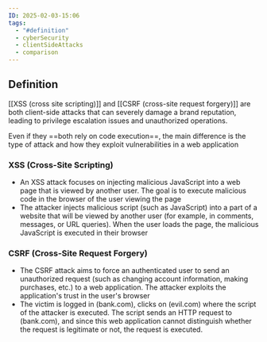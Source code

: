 ```yaml
---
ID: 2025-02-03-15:06
tags:
  - "#definition"
  - cyberSecurity
  - clientSideAttacks
  - comparison
---
```

## Definition

[[XSS (cross site scripting)]] and [[CSRF (cross-site request forgery)]] are both client-side attacks that can severely damage a brand reputation, leading to privilege escalation issues and unauthorized operations.

Even if they ==both rely on code execution==, the main difference is the type of attack and how they exploit vulnerabilities in a web application

### XSS (Cross-Site Scripting)

- An XSS attack focuses on injecting malicious JavaScript into a web page that is viewed by another user. The goal is to execute malicious code in the browser of the user viewing the page
- The attacker injects malicious script (such as JavaScript) into a part of a website that will be viewed by another user (for example, in comments, messages, or URL queries). When the user loads the page, the malicious JavaScript is executed in their browser
### CSRF (Cross-Site Request Forgery)

- The CSRF attack aims to force an authenticated user to send an unauthorized request (such as changing account information, making purchases, etc.) to a web application. The attacker exploits the application's trust in the user's browser
- The victim is logged in (bank.com), clicks on (evil.com) where the script of the attacker is executed. The script sends an HTTP request to (bank.com), and since this web application cannot distinguish whether the request is legitimate or not, the request is executed.




